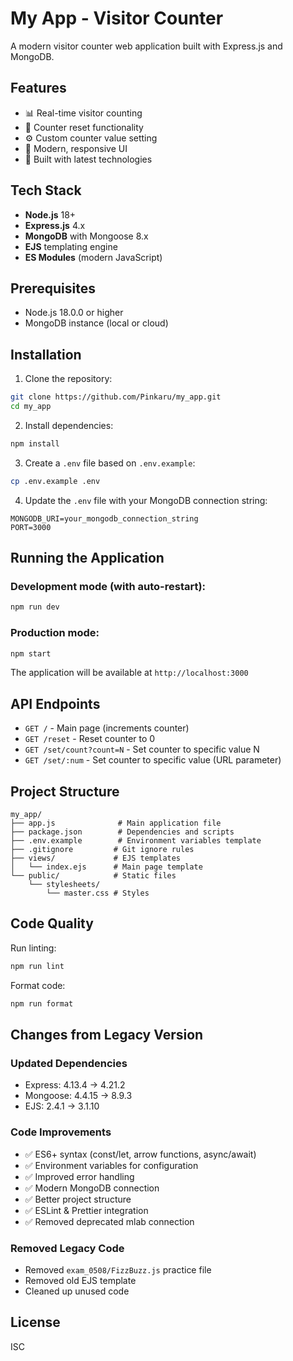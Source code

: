 # My App - Visitor Counter

A modern visitor counter web application built with Express.js and MongoDB.

## Features

- 📊 Real-time visitor counting
- 🔄 Counter reset functionality
- ⚙️ Custom counter value setting
- 🎨 Modern, responsive UI
- 🚀 Built with latest technologies

## Tech Stack

- **Node.js** 18+
- **Express.js** 4.x
- **MongoDB** with Mongoose 8.x
- **EJS** templating engine
- **ES Modules** (modern JavaScript)

## Prerequisites

- Node.js 18.0.0 or higher
- MongoDB instance (local or cloud)

## Installation

1. Clone the repository:
```bash
git clone https://github.com/Pinkaru/my_app.git
cd my_app
```

2. Install dependencies:
```bash
npm install
```

3. Create a `.env` file based on `.env.example`:
```bash
cp .env.example .env
```

4. Update the `.env` file with your MongoDB connection string:
```env
MONGODB_URI=your_mongodb_connection_string
PORT=3000
```

## Running the Application

### Development mode (with auto-restart):
```bash
npm run dev
```

### Production mode:
```bash
npm start
```

The application will be available at `http://localhost:3000`

## API Endpoints

- `GET /` - Main page (increments counter)
- `GET /reset` - Reset counter to 0
- `GET /set/count?count=N` - Set counter to specific value N
- `GET /set/:num` - Set counter to specific value (URL parameter)

## Project Structure

```
my_app/
├── app.js              # Main application file
├── package.json        # Dependencies and scripts
├── .env.example        # Environment variables template
├── .gitignore         # Git ignore rules
├── views/             # EJS templates
│   └── index.ejs      # Main page template
└── public/            # Static files
    └── stylesheets/
        └── master.css # Styles
```

## Code Quality

Run linting:
```bash
npm run lint
```

Format code:
```bash
npm run format
```

## Changes from Legacy Version

### Updated Dependencies
- Express: 4.13.4 → 4.21.2
- Mongoose: 4.4.15 → 8.9.3
- EJS: 2.4.1 → 3.1.10

### Code Improvements
- ✅ ES6+ syntax (const/let, arrow functions, async/await)
- ✅ Environment variables for configuration
- ✅ Improved error handling
- ✅ Modern MongoDB connection
- ✅ Better project structure
- ✅ ESLint & Prettier integration
- ✅ Removed deprecated mlab connection

### Removed Legacy Code
- Removed `exam_0508/FizzBuzz.js` practice file
- Removed old EJS template
- Cleaned up unused code

## License

ISC
